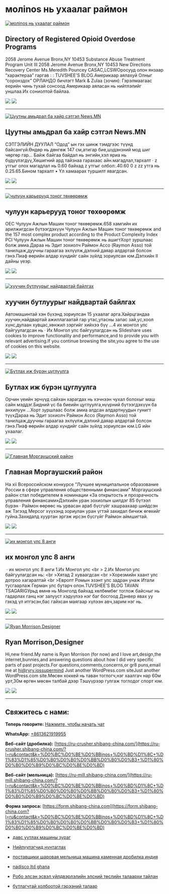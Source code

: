 # молinos нь ухаалаг раймон

<a href="https://swt.shibang-china.com/?l=ru&img&k=%D0%BC%D0%BE%D0%BBinos+%D0%BD%D1%8C+%D1%83%D1%85%D0%B0%D0%B0%D0%BB%D0%B0%D0%B3+%D1%80%D0%B0%D0%B9%D0%BC%D0%BE%D0%BD" target="_blank">![молinos нь ухаалаг раймон](http://static.shibang-china.com/all-800x300/1111.jpg)</a>

## Directory of Registered Opioid Overdose Programs
2058 Jerome Avenue Bronx,NY 10453 Substance Abuse Treatment Program Unit III 2058 Jerome Avenue Bronx,NY 10453 New Directions Recovery Center Ms.Meredith Pouncey CASAC,LCSWОросууд олон янзаар “характераа” гаргав : : TUVSHEE'S BLOG.Америкаар аялахуй Олныг “соронздох” ОРЛАНДО бичлэгт Mark &amp; Zulaa (зочин): Гэрэлмаагаас еерийн чинь тухай сонсоод Америкаар аяласан нь нийтлэлийг уншлаа.Их сониолтой байлаа.


<a href="https://whatsapp.shibangsoft.com/WhatsApp.php" target="_blank" title="WhatsApp">![](http://static.shibang-china.com/icon/whatsapp.png)</a> <a href="https://swt.shibang-china.com/?l=ru&icon&k=%D0%BC%D0%BE%D0%BBinos+%D0%BD%D1%8C+%D1%83%D1%85%D0%B0%D0%B0%D0%BB%D0%B0%D0%B3+%D1%80%D0%B0%D0%B9%D0%BC%D0%BE%D0%BD" target="_blank">![](http://static.shibang-china.com/icon/chat-ru.png)</a>

---

<a href="https://swt.shibang-china.com/?l=ru&img&k=%D0%BC%D0%BE%D0%BBinos+%D0%BD%D1%8C+%D1%83%D1%85%D0%B0%D0%B0%D0%BB%D0%B0%D0%B3+%D1%80%D0%B0%D0%B9%D0%BC%D0%BE%D0%BD" target="_blank">![Цуутны амьдрал ба хайр сэтгэл News.MN](http://static.shibang-china.com/all-800x300/195.jpg)</a>

## Цуутны амьдрал ба хайр сэтгэл News.MN
СЭТГЭЛИЙН ДУУЛАЛ “Одод” ын гэх шинж тэмдгээс түүнд байсангүй.Өндөр нь дөнгөж 147 см,атигар бие,шүдэнзний мод шиг чөргөр гар… Байж байгаа байдал нь энгийн,хэл яриа нь бүдүүлэгдүү,Хөшигний ард тайзнаа гарахаас айн.магадлал,тархалт&nbsp;&#0183;&#32;z утгыг олох магадлал нь 0.60 байхад z утгыг олбол:.40.60 0 z zz утга нь 0.25.65.Бином тархалт • Үл хамаарах туршилт явагдсан.


<a href="https://whatsapp.shibangsoft.com/WhatsApp.php" target="_blank" title="WhatsApp">![](http://static.shibang-china.com/icon/whatsapp.png)</a> <a href="https://swt.shibang-china.com/?l=ru&icon&k=%D0%BC%D0%BE%D0%BBinos+%D0%BD%D1%8C+%D1%83%D1%85%D0%B0%D0%B0%D0%BB%D0%B0%D0%B3+%D1%80%D0%B0%D0%B9%D0%BC%D0%BE%D0%BD" target="_blank">![](http://static.shibang-china.com/icon/chat-ru.png)</a>

---

<a href="https://swt.shibang-china.com/?l=ru&img&k=%D0%BC%D0%BE%D0%BBinos+%D0%BD%D1%8C+%D1%83%D1%85%D0%B0%D0%B0%D0%BB%D0%B0%D0%B3+%D1%80%D0%B0%D0%B9%D0%BC%D0%BE%D0%BD" target="_blank">![чулуун карьерууд тоног төхөөрөмж](http://static.shibang-china.com/all-800x300/1017.jpg)</a>

## чулуун карьерууд тоног төхөөрөмж
OEC Чулуун Ажлын Машин тоног төхөөрөмж.658 хамгийн их арилжигдсан бүтээгдэхүүн Чулуун Ажлын Машин тоног төхөөрөмж and the 157 most complex product according to the Product Complexity Index PCI Чулуун Ажлын Машин тоног төхөөрөмж нь ашигтХорт зуршлаас болж амиа.Дараа нь Эдит зохиолч Раймон Ассо (Raymon Asso) той танилцаж,дуучны гараагаа эхлүүлж,дэлхий даяар алдартай болсон гэнэ.Пиаф өөрийн алдар хүндийг сайн зүйлд зориулсан юм.Дэлхийн II дайны үеэр.


<a href="https://whatsapp.shibangsoft.com/WhatsApp.php" target="_blank" title="WhatsApp">![](http://static.shibang-china.com/icon/whatsapp.png)</a> <a href="https://swt.shibang-china.com/?l=ru&icon&k=%D0%BC%D0%BE%D0%BBinos+%D0%BD%D1%8C+%D1%83%D1%85%D0%B0%D0%B0%D0%BB%D0%B0%D0%B3+%D1%80%D0%B0%D0%B9%D0%BC%D0%BE%D0%BD" target="_blank">![](http://static.shibang-china.com/icon/chat-ru.png)</a>

---

<a href="https://swt.shibang-china.com/?l=ru&img&k=%D0%BC%D0%BE%D0%BBinos+%D0%BD%D1%8C+%D1%83%D1%85%D0%B0%D0%B0%D0%BB%D0%B0%D0%B3+%D1%80%D0%B0%D0%B9%D0%BC%D0%BE%D0%BD" target="_blank">![хуучин бутлуурыг найдвартай байлгах](http://static.shibang-china.com/all-800x300/848.jpg)</a>

## хуучин бутлуурыг найдвартай байлгах
Автомашинтай хэн бүхэнд зориулсан 15 ухаалаг арга.Хайрцгандаа хуучин,найдвартай ажиллагаатай гар утас,утасны запас зай,ус,хоол хүнс,дулаан хувцас,хөнжил зэргийг хийхээ бүү …4 их монгол улс байгуулагдсан нь&nbsp;&#0183;&#32;Их Монгол улс байгуулагдсан нь Slideshare uses cookies to improve functionality and performance,and to provide you with relevant advertising.If you continue browsing the site,you agree to the use of cookies on this website.


<a href="https://whatsapp.shibangsoft.com/WhatsApp.php" target="_blank" title="WhatsApp">![](http://static.shibang-china.com/icon/whatsapp.png)</a> <a href="https://swt.shibang-china.com/?l=ru&icon&k=%D0%BC%D0%BE%D0%BBinos+%D0%BD%D1%8C+%D1%83%D1%85%D0%B0%D0%B0%D0%BB%D0%B0%D0%B3+%D1%80%D0%B0%D0%B9%D0%BC%D0%BE%D0%BD" target="_blank">![](http://static.shibang-china.com/icon/chat-ru.png)</a>

---

<a href="https://swt.shibang-china.com/?l=ru&img&k=%D0%BC%D0%BE%D0%BBinos+%D0%BD%D1%8C+%D1%83%D1%85%D0%B0%D0%B0%D0%BB%D0%B0%D0%B3+%D1%80%D0%B0%D0%B9%D0%BC%D0%BE%D0%BD" target="_blank">![Бутлах иж бүрэн цуглуулга](http://static.shibang-china.com/all-800x300/297.jpg)</a>

## Бутлах иж бүрэн цуглуулга
Орчин үеийн эрчүүд сайхан харагдах нь хэчнээн чухал болохыг маш сайн мэддэг.Бидний үс ба биеийн цуглуулга,нүүрний бүтээгдэхүүн ба анхилуун …Хорт зуршлаас болж амиа алдсан алдартнуудын гунигт түүхДараа нь Эдит зохиолч Раймон Ассо (Raymon Asso) той танилцаж,дуучны гараагаа эхлүүлж,дэлхий даяар алдартай болсон гэнэ.Пиаф өөрийн алдар хүндийг сайн зүйлд зориулсан юм.LG ийн ухаалаг.


<a href="https://whatsapp.shibangsoft.com/WhatsApp.php" target="_blank" title="WhatsApp">![](http://static.shibang-china.com/icon/whatsapp.png)</a> <a href="https://swt.shibang-china.com/?l=ru&icon&k=%D0%BC%D0%BE%D0%BBinos+%D0%BD%D1%8C+%D1%83%D1%85%D0%B0%D0%B0%D0%BB%D0%B0%D0%B3+%D1%80%D0%B0%D0%B9%D0%BC%D0%BE%D0%BD" target="_blank">![](http://static.shibang-china.com/icon/chat-ru.png)</a>

---

<a href="https://swt.shibang-china.com/?l=ru&img&k=%D0%BC%D0%BE%D0%BBinos+%D0%BD%D1%8C+%D1%83%D1%85%D0%B0%D0%B0%D0%BB%D0%B0%D0%B3+%D1%80%D0%B0%D0%B9%D0%BC%D0%BE%D0%BD" target="_blank">![Главная Моргаушский район](http://static.shibang-china.com/all-800x300/699.jpg)</a>

## Главная Моргаушский район
На xii Всероссийском конкурсе &quot;Лучшее муниципальное образование России в сфере управления общественными финансами&quot; Моргаушский район стал победителем в номинации &#171;За открытость и прозрачность управления финансами&#187;Дэлхийн уран зохиолын шилдэг 85 бүтээл бүрэн&nbsp;&#0183;&#32;Раймон өөрөөс нь урвасан араб бүсгүйг хашраахаар шийдсэн аж Тэгээд Мерсог хүүхэнд зориулан уран үгтэй захидал бичиж өгөхийг гуйна.Захидалд хууртан эргэж ирсэн бүсгүйг Раймон аймшигтай.


<a href="https://whatsapp.shibangsoft.com/WhatsApp.php" target="_blank" title="WhatsApp">![](http://static.shibang-china.com/icon/whatsapp.png)</a> <a href="https://swt.shibang-china.com/?l=ru&icon&k=%D0%BC%D0%BE%D0%BBinos+%D0%BD%D1%8C+%D1%83%D1%85%D0%B0%D0%B0%D0%BB%D0%B0%D0%B3+%D1%80%D0%B0%D0%B9%D0%BC%D0%BE%D0%BD" target="_blank">![](http://static.shibang-china.com/icon/chat-ru.png)</a>

---

<a href="https://swt.shibang-china.com/?l=ru&img&k=%D0%BC%D0%BE%D0%BBinos+%D0%BD%D1%8C+%D1%83%D1%85%D0%B0%D0%B0%D0%BB%D0%B0%D0%B3+%D1%80%D0%B0%D0%B9%D0%BC%D0%BE%D0%BD" target="_blank">![их монгол улс 8 анги](http://static.shibang-china.com/all-800x300/107.jpg)</a>

## их монгол улс 8 анги
&nbsp;&#0183;&#32;их монгол улс 8 анги 1.Их Монгол улс &lt;br &gt; 2.Их Монгол улс байгуулагдсан нь: &lt;br &gt;Хятад 2 хуваагдсан &lt;br &gt;Хорезмийн хаант улс дотроо хагаралтай &lt;br &gt;Европт Ромын эзэнт улс задран унаж Итали тусгаарлаж Герман улс бутарч олон.TUVSHEE'S BLOG TAVAN TSAGARIGУрьд өмнө нь Монголд байхад хөлбөмбөг тоглож байсныг нь гадарлах ганц нэг залууст хэдүүлээ нэг баг босгоод Дэнвер явах уу гэхэд үл итгэсэн,бас гайхсан маягаар хүлээн авч,зарим нэг нь.


<a href="https://whatsapp.shibangsoft.com/WhatsApp.php" target="_blank" title="WhatsApp">![](http://static.shibang-china.com/icon/whatsapp.png)</a> <a href="https://swt.shibang-china.com/?l=ru&icon&k=%D0%BC%D0%BE%D0%BBinos+%D0%BD%D1%8C+%D1%83%D1%85%D0%B0%D0%B0%D0%BB%D0%B0%D0%B3+%D1%80%D0%B0%D0%B9%D0%BC%D0%BE%D0%BD" target="_blank">![](http://static.shibang-china.com/icon/chat-ru.png)</a>

---

<a href="https://swt.shibang-china.com/?l=ru&img&k=%D0%BC%D0%BE%D0%BBinos+%D0%BD%D1%8C+%D1%83%D1%85%D0%B0%D0%B0%D0%BB%D0%B0%D0%B3+%D1%80%D0%B0%D0%B9%D0%BC%D0%BE%D0%BD" target="_blank">![Ryan Morrison,Designer](http://static.shibang-china.com/all-800x300/1354.jpg)</a>

## Ryan Morrison,Designer
Hi,new friend.My name is Ryan Morrison (for now) and I love art,design,the internet,bunnies,and answering questions about how I did very specific parts of past projects.For questions,comments,concerns,or gr8 puns,email me at hi@ryry.iossupermind Just another WordPress.com siteJust another WordPress.com site.Мөсөн хоккей нь таван тоглогч,нэг хаалгач нар 60м урт,30м өргөн мөсөн талбай дээр Тэшүүрээр гулгаж тоглодог спорт юм.


<a href="https://whatsapp.shibangsoft.com/WhatsApp.php" target="_blank" title="WhatsApp">![](http://static.shibang-china.com/icon/whatsapp.png)</a> <a href="https://swt.shibang-china.com/?l=ru&icon&k=%D0%BC%D0%BE%D0%BBinos+%D0%BD%D1%8C+%D1%83%D1%85%D0%B0%D0%B0%D0%BB%D0%B0%D0%B3+%D1%80%D0%B0%D0%B9%D0%BC%D0%BE%D0%BD" target="_blank">![](http://static.shibang-china.com/icon/chat-ru.png)</a>

---
## Свяжитесь с нами:

**Теперь говорите:** [Нажмите, чтобы начать чат](https://swt.shibang-china.com?l=ru&contact&k=%D0%BC%D0%BE%D0%BBinos+%D0%BD%D1%8C+%D1%83%D1%85%D0%B0%D0%B0%D0%BB%D0%B0%D0%B3+%D1%80%D0%B0%D0%B9%D0%BC%D0%BE%D0%BD)

**WhatsApp:**  [+8613621919955](https://whatsapp.shibangsoft.com/WhatsApp.php)

**Веб-сайт (дробилка):** [https://ru-crusher.shibang-china.com/](https://ru-crusher.shibang-china.com/?l=ru&contact&k=%D0%BC%D0%BE%D0%BBinos+%D0%BD%D1%8C+%D1%83%D1%85%D0%B0%D0%B0%D0%BB%D0%B0%D0%B3+%D1%80%D0%B0%D0%B9%D0%BC%D0%BE%D0%BD)

**Веб-сайт (мельница):** [https://ru-mill.shibang-china.com/](https://ru-mill.shibang-china.com/?l=ru&contact&k=%D0%BC%D0%BE%D0%BBinos+%D0%BD%D1%8C+%D1%83%D1%85%D0%B0%D0%B0%D0%BB%D0%B0%D0%B3+%D1%80%D0%B0%D0%B9%D0%BC%D0%BE%D0%BD)

**Форма запроса:** [https://form.shibang-china.com](https://form.shibang-china.com?l=ru&contact&k=%D0%BC%D0%BE%D0%BBinos+%D0%BD%D1%8C+%D1%83%D1%85%D0%B0%D0%B0%D0%BB%D0%B0%D0%B3+%D1%80%D0%B0%D0%B9%D0%BC%D0%BE%D0%BD)

* [давс уутлах машины зураг](../127/%D0%B4%D0%B0%D0%B2%D1%81%20%D1%83%D1%83%D1%82%D0%BB%D0%B0%D1%85%20%D0%BC%D0%B0%D1%88%D0%B8%D0%BD%D1%8B%20%D0%B7%D1%83%D1%80%D0%B0%D0%B3.md)

* [Нийлүүлэгчид нунтаглах](../128/%D0%9D%D0%B8%D0%B9%D0%BB%D2%AF%D2%AF%D0%BB%D1%8D%D0%B3%D1%87%D0%B8%D0%B4%20%D0%BD%D1%83%D0%BD%D1%82%D0%B0%D0%B3%D0%BB%D0%B0%D1%85.md)

* [поставщики шаровая мельница машина каменная дробилка индия](../130/%D0%BF%D0%BE%D1%81%D1%82%D0%B0%D0%B2%D1%89%D0%B8%D0%BA%D0%B8%20%D1%88%D0%B0%D1%80%D0%BE%D0%B2%D0%B0%D1%8F%20%D0%BC%D0%B5%D0%BB%D1%8C%D0%BD%D0%B8%D1%86%D0%B0%20%D0%BC%D0%B0%D1%88%D0%B8%D0%BD%D0%B0%20%D0%BA%D0%B0%D0%BC%D0%B5%D0%BD%D0%BD%D0%B0%D1%8F%20%D0%B4%D1%80%D0%BE%D0%B1%D0%B8%D0%BB%D0%BA%D0%B0%20%D0%B8%D0%BD%D0%B4%D0%B8%D1%8F.md)

* [nadisco ltd ghana](../129/nadisco%20ltd%20ghana.md)

* [Робо элсэн эсвэл үйлдвэрлэлийн элсний төслийн талаархи тайлан](../130/%D0%A0%D0%BE%D0%B1%D0%BE%20%D1%8D%D0%BB%D1%81%D1%8D%D0%BD%20%D1%8D%D1%81%D0%B2%D1%8D%D0%BB%20%D2%AF%D0%B9%D0%BB%D0%B4%D0%B2%D1%8D%D1%80%D0%BB%D1%8D%D0%BB%D0%B8%D0%B9%D0%BD%20%D1%8D%D0%BB%D1%81%D0%BD%D0%B8%D0%B9%20%D1%82%D3%A9%D1%81%D0%BB%D0%B8%D0%B9%D0%BD%20%D1%82%D0%B0%D0%BB%D0%B0%D0%B0%D1%80%D1%85%D0%B8%20%D1%82%D0%B0%D0%B9%D0%BB%D0%B0%D0%BD.md)

* [бутлагчтай холбоотой гэрээний талаар](../127/%D0%B1%D1%83%D1%82%D0%BB%D0%B0%D0%B3%D1%87%D1%82%D0%B0%D0%B9%20%D1%85%D0%BE%D0%BB%D0%B1%D0%BE%D0%BE%D1%82%D0%BE%D0%B9%20%D0%B3%D1%8D%D1%80%D1%8D%D1%8D%D0%BD%D0%B8%D0%B9%20%D1%82%D0%B0%D0%BB%D0%B0%D0%B0%D1%80.md)